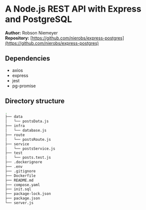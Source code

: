 # A Node.js REST API with Express and PostgreSQL

**Author:** Robson Niemeyer  
**Repository:** [https://github.com/nierobs/express-postgres](https://github.com/nierobs/express-postgres)

## Dependencies

- axios
- express
- jest
- pg-promise

## Directory structure

```bash
.
├── data
│   └── postsData.js
├── infra
│   └── database.js
├── route
│   └── postsRoute.js
├── service
│   └── postsService.js
├── test
│   └── posts.test.js
├── .dockerignore
├── .env
├── .gitignore
├── Dockerfile
├── README.md
├── compose.yaml
├── init.sql
├── package-lock.json
├── package.json
└── server.js
```
